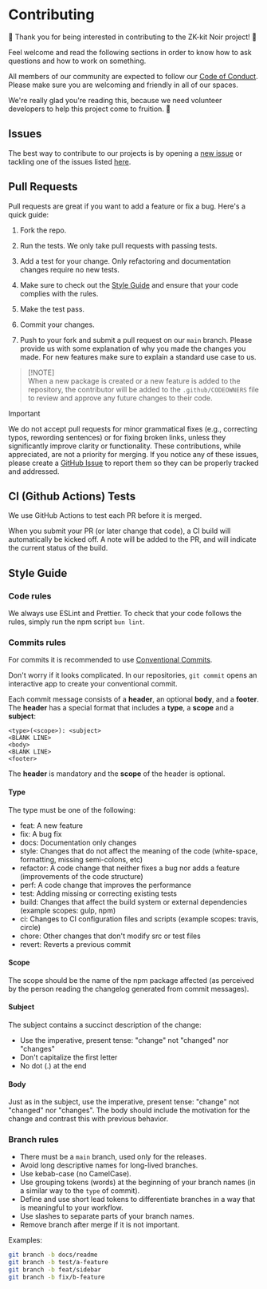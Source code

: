 # Contributing

:tada: Thank you for being interested in contributing to the ZK-kit Noir project! :tada:

Feel welcome and read the following sections in order to know how to ask questions and how to work on something.

All members of our community are expected to follow our [Code of Conduct](/CODE_OF_CONDUCT.md). Please make sure you are welcoming and friendly in all of our spaces.

We're really glad you're reading this, because we need volunteer developers to help this project come to fruition. 👏

## Issues

The best way to contribute to our projects is by opening a [new issue](https://github.com/privacy-scaling-explorations/zk-kit.noir/issues/new/choose) or tackling one of the issues listed [here](https://github.com/privacy-scaling-explorations/zk-kit.noir/contribute).

## Pull Requests

Pull requests are great if you want to add a feature or fix a bug. Here's a quick guide:

1. Fork the repo.

2. Run the tests. We only take pull requests with passing tests.

3. Add a test for your change. Only refactoring and documentation changes require no new tests.

4. Make sure to check out the [Style Guide](/CONTRIBUTING.md#style-guide) and ensure that your code complies with the rules.

5. Make the test pass.

6. Commit your changes.

7. Push to your fork and submit a pull request on our `main` branch. Please provide us with some explanation of why you made the changes you made. For new features make sure to explain a standard use case to us.

> [!NOTE]\
> When a new package is created or a new feature is added to the repository, the contributor will be added to the `.github/CODEOWNERS` file to review and approve any future changes to their code.

> [!IMPORTANT]
> We do not accept pull requests for minor grammatical fixes (e.g., correcting typos, rewording sentences) or for fixing broken links, unless they significantly improve clarity or functionality. These contributions, while appreciated, are not a priority for merging. If you notice any of these issues, please create a [GitHub Issue](https://github.com/privacy-scaling-explorations/zk-kit.noir/issues/new?template=BLANK_ISSUE) to report them so they can be properly tracked and addressed.

## CI (Github Actions) Tests

We use GitHub Actions to test each PR before it is merged.

When you submit your PR (or later change that code), a CI build will automatically be kicked off. A note will be added to the PR, and will indicate the current status of the build.

## Style Guide

### Code rules

We always use ESLint and Prettier. To check that your code follows the rules, simply run the npm script `bun lint`.

### Commits rules

For commits it is recommended to use [Conventional Commits](https://www.conventionalcommits.org).

Don't worry if it looks complicated. In our repositories, `git commit` opens an interactive app to create your conventional commit.

Each commit message consists of a **header**, an optional **body**, and a **footer**. The **header** has a special format that includes a **type**, a **scope** and a **subject**:

    <type>(<scope>): <subject>
    <BLANK LINE>
    <body>
    <BLANK LINE>
    <footer>

The **header** is mandatory and the **scope** of the header is optional.

#### Type

The type must be one of the following:

- feat: A new feature
- fix: A bug fix
- docs: Documentation only changes
- style: Changes that do not affect the meaning of the code (white-space, formatting, missing semi-colons, etc)
- refactor: A code change that neither fixes a bug nor adds a feature (improvements of the code structure)
- perf: A code change that improves the performance
- test: Adding missing or correcting existing tests
- build: Changes that affect the build system or external dependencies (example scopes: gulp, npm)
- ci: Changes to CI configuration files and scripts (example scopes: travis, circle)
- chore: Other changes that don't modify src or test files
- revert: Reverts a previous commit

#### Scope

The scope should be the name of the npm package affected (as perceived by the person reading the changelog generated from commit messages).

#### Subject

The subject contains a succinct description of the change:

- Use the imperative, present tense: "change" not "changed" nor "changes"
- Don't capitalize the first letter
- No dot (.) at the end

#### Body

Just as in the subject, use the imperative, present tense: "change" not "changed" nor "changes". The body should include the motivation for the change and contrast this with previous behavior.

### Branch rules

- There must be a `main` branch, used only for the releases.
- Avoid long descriptive names for long-lived branches.
- Use kebab-case (no CamelCase).
- Use grouping tokens (words) at the beginning of your branch names (in a similar way to the `type` of commit).
- Define and use short lead tokens to differentiate branches in a way that is meaningful to your workflow.
- Use slashes to separate parts of your branch names.
- Remove branch after merge if it is not important.

Examples:

```bash
git branch -b docs/readme
git branch -b test/a-feature
git branch -b feat/sidebar
git branch -b fix/b-feature
```
